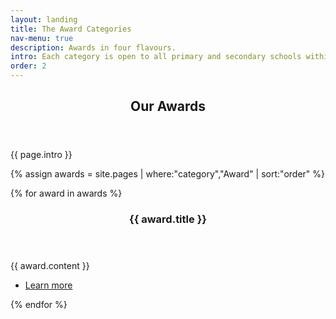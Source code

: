 ```yaml
---
layout: landing
title: The Award Categories
nav-menu: true
description: Awards in four flavours.
intro: Each category is open to all primary and secondary schools within Cumbria.  Each school may apply once to as many categories as they wish - excluding the innovation of year award - which will be awarded to the most innovative entrant to the other categories.
order: 2
---
```

<section id="one">
	<div class="inner">
		<header class="major">
			<h2>Our Awards</h2>
		</header>
		{{ page.intro }}
	</div>
</section>


{% assign awards = site.pages | where:"category","Award" | sort:"order" %}
<section id="two" class="spotlights">
  {% for award in awards %}
    <section>
      <a href="{{ award.url }}" class="image">
        <img src="{{ award.image }}" alt="" data-position="center center" />
      </a>
      <div class="content">
        <div class="inner">
          <header class="major">
            <h3>{{ award.title }}</h3>
          </header>
          <p>{{ award.content }}</p>
          <ul class="actions">
            <li><a href="{{ award.url }}" class="button">Learn more</a></li>
          </ul>
        </div>
      </div>
    </section>
  {% endfor %}
</section>
